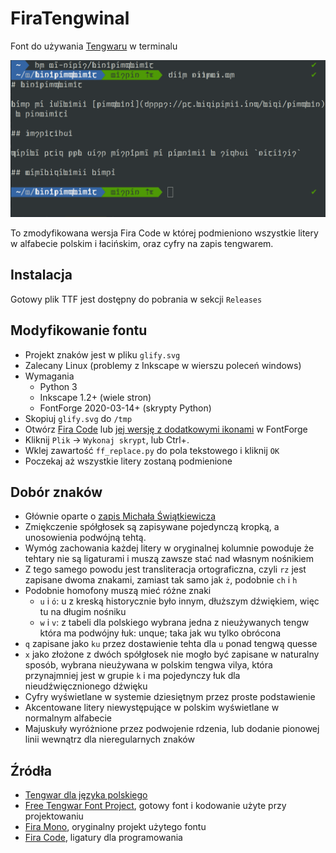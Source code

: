 # FiraTengwinal

Font do używania [Tengwaru](https://pl.wikipedia.org/wiki/Tengwar) w terminalu

![Przykład użycia w zsh z motywem powerlevel10k](przyklad.png)

To zmodyfikowana wersja Fira Code w której podmieniono wszystkie litery w alfabecie polskim i łacińskim, oraz cyfry na zapis tengwarem.

## Instalacja

Gotowy plik TTF jest dostępny do pobrania w sekcji `Releases`

## Modyfikowanie fontu

- Projekt znaków jest w pliku `glify.svg`
- Zalecany Linux (problemy z Inkscape w wierszu poleceń windows)
- Wymagania
  - Python 3
  - Inkscape 1.2+ (wiele stron)
  - FontForge 2020-03-14+ (skrypty Python)
- Skopiuj `glify.svg` do `/tmp`
- Otwórz [Fira Code](https://github.com/tonsky/FiraCode) lub [jej wersję z dodatkowymi ikonami](https://www.nerdfonts.com/font-downloads) w FontForge
- Kliknij `Plik` -> `Wykonaj skrypt`, lub Ctrl+.
- Wklej zawartość `ff_replace.py` do pola tekstowego i kliknij `OK`
- Poczekaj aż wszystkie litery zostaną podmienione

## Dobór znaków

- Głównie oparte o [zapis Michała Świątkiewicza](http://www.mimas.ceti.pl/tengwar/jezyk-polski.php)
- Zmiękczenie spółgłosek są zapisywane pojedynczą kropką, a unosowienia podwójną tehtą.
- Wymóg zachowania każdej litery w oryginalnej kolumnie powoduje że tehtary nie są ligaturami i muszą zawsze stać nad własnym nośnikiem
- Z tego samego powodu jest transliteracja ortograficzna, czyli `rz` jest zapisane dwoma znakami, zamiast tak samo jak `ż`, podobnie `ch` i `h`
- Podobnie homofony muszą mieć różne znaki
  - `u` i `ó`: u z kreską historycznie było innym, dłuższym dźwiękiem, więc tu na długim nośniku
  - `w` i `v`: z tabeli dla polskiego wybrana jedna z nieużywanych tengw która ma podwójny łuk: unque; taka jak wu tylko obrócona
- `q` zapisane jako `ku` przez dostawienie tehta dla `u` ponad tengwą quesse
- `x` jako złożone z dwóch spółgłosek nie mogło być zapisane w naturalny sposób, wybrana nieużywana w polskim tengwa vilya, która przynajmniej jest w grupie `k` i ma pojedynczy łuk dla nieudźwięcznionego dźwięku
- Cyfry wyświetlane w systemie dziesiętnym przez proste podstawienie
- Akcentowane litery niewystępujące w polskim wyświetlane w normalnym alfabecie
- Majuskuły wyróżnione przez podwojenie rdzenia, lub dodanie pionowej linii wewnątrz dla nieregularnych znaków

## Źródła

- [Tengwar dla języka polskiego](http://www.mimas.ceti.pl/tengwar/index.php)
- [Free Tengwar Font Project](https://freetengwar.sourceforge.net/mapping.html), gotowy font i kodowanie użyte przy projektowaniu
- [Fira Mono](https://github.com/mozilla/Fira), oryginalny projekt użytego fontu
- [Fira Code](https://github.com/tonsky/FiraCode), ligatury dla programowania
